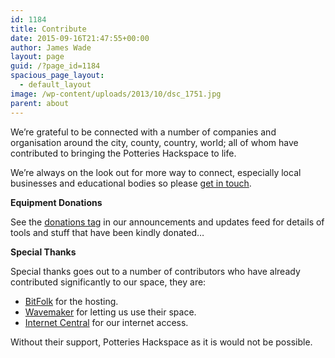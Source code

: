 ```yaml
---
id: 1184
title: Contribute
date: 2015-09-16T21:47:55+00:00
author: James Wade
layout: page
guid: /?page_id=1184
spacious_page_layout:
  - default_layout
image: /wp-content/uploads/2013/10/dsc_1751.jpg
parent: about
---
```

We&#8217;re grateful to be connected with a number of companies and organisation around the city, county, country, world; all of whom have contributed to bringing the Potteries Hackspace to life.

We&#8217;re always on the look out for more way to connect, especially local businesses and educational bodies so please [get in touch](/contact).

**Equipment Donations**

See the [donations tag](/tag/donations/) in our announcements and updates feed for details of tools and stuff that have been kindly donated&#8230;

**Special Thanks**

Special thanks goes out to a number of contributors who have already contributed significantly to our space, they are:

  * [BitFolk](http://bitfolk.com/?ref=phs) for the hosting.
  * [Wavemaker](http://wavemaker.org.uk/) for letting us use their space.
  * [Internet Central](http://www.ic.co.uk/) for our internet access.

Without their support, Potteries Hackspace as it is would not be possible.

&nbsp;